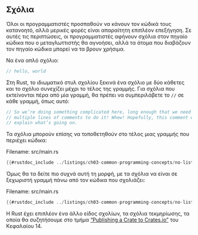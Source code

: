 ## Σχόλια

Όλοι οι προγραμματιστές προσπαθούν να κάνουν τον κώδικά τους κατανοητό, 
αλλά μερικές φορές είναι απαραίτητη επιπλέον επεξήγηση. Σε αυτές τις περιπτώσεις, 
οι προγραμματιστές αφήνουν σχόλια στον πηγαίο κώδικα που ο μεταγλωττιστής θα αγνοήσει, 
αλλά τα άτομα που διαβάζουν τον πηγαίο κώδικα μπορεί να τα βρουν χρήσιμα.

Να ένα απλό σχόλιο:

```rust
// hello, world
```

Στη Rust, το ιδιωματικό στυλ σχολίου ξεκινά ένα σχόλιο με δύο κάθετες και το 
σχόλιο συνεχίζει μέχρι το τέλος της γραμμής. Για σχόλια που εκτείνονται πέρα 
από μία γραμμή, θα πρέπει να συμπεριλάβετε το `//` σε κάθε γραμμή, όπως αυτό:

```rust
// So we’re doing something complicated here, long enough that we need
// multiple lines of comments to do it! Whew! Hopefully, this comment will
// explain what’s going on.
```

Τα σχόλια μπορούν επίσης να τοποθετηθούν στο τέλος μιας γραμμής που περιέχει κώδικα:

<span class="filename">Filename: src/main.rs</span>

```rust
{{#rustdoc_include ../listings/ch03-common-programming-concepts/no-listing-24-comments-end-of-line/src/main.rs}}
```

Όμως θα τα δείτε πιο συχνά αυτή τη μορφή, με τα σχόλια να είναι σε ξεχωριστή γραμμή
πάνω από τον κώδικα που σχολιάζει:

<span class="filename">Filename: src/main.rs</span>

```rust
{{#rustdoc_include ../listings/ch03-common-programming-concepts/no-listing-25-comments-above-line/src/main.rs}}
```


Η Rust έχει επιπλέον ένα άλλο είδος σχολίων, τα σχόλια τεκμηρίωσης, τα οποία
θα συζητήσουμε στο τμήμα [“Publishing a Crate to Crates.io”][publishing]<!-- ignore -->
του Κεφαλαίου 14.

[publishing]: ch14-02-publishing-to-crates-io.html
